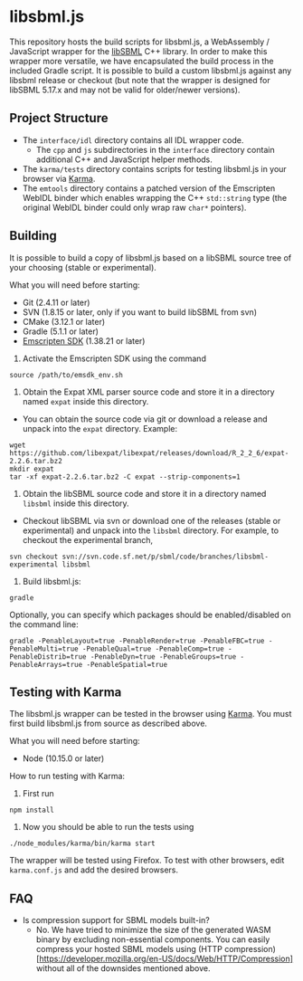 # libsbml.js

This repository hosts the build scripts for libsbml.js, a WebAssembly / JavaScript wrapper for the [libSBML](http://sbml.org/Software/libSBML) C++ library. In order to make this wrapper more versatile, we have encapsulated the build process in the included Gradle script. It is possible to build a custom libsbml.js against any libsbml release or checkout (but note that the wrapper is designed for libSBML 5.17.x and may not be valid for older/newer versions).

## Project Structure

* The `interface/idl` directory contains all IDL wrapper code.
  * The `cpp` and `js` subdirectories in the `interface` directory contain additional C++ and JavaScript helper methods.
* The `karma/tests` directory contains scripts for testing libsbml.js in your browser via [Karma](http://karma-runner.github.io/latest/index.html).
* The `emtools` directory contains a patched version of the Emscripten WebIDL binder which enables wrapping the C++ `std::string` type (the original WebIDL binder could only wrap raw `char*` pointers).

## Building

It is possible to build a copy of libsbml.js based on a libSBML source tree of your choosing (stable or experimental).

What you will need before starting:

* Git (2.4.11 or later)
* SVN (1.8.15 or later, only if you want to build libSBML from svn)
* CMake (3.12.1 or later)
* Gradle (5.1.1 or later)
* [Emscripten SDK](https://kripken.github.io/emscripten-site/docs/getting_started/downloads.html) (1.38.21 or later)

1. Activate the Emscripten SDK using the command
```
source /path/to/emsdk_env.sh
```

1. Obtain the Expat XML parser source code and store it in a directory named `expat` inside this directory.
  * You can obtain the source code via git or download a release and unpack into the `expat` directory. Example:
```
wget https://github.com/libexpat/libexpat/releases/download/R_2_2_6/expat-2.2.6.tar.bz2
mkdir expat
tar -xf expat-2.2.6.tar.bz2 -C expat --strip-components=1
```

1. Obtain the libSBML source code and store it in a directory named `libsbml` inside this directory.
  * Checkout libSBML via svn or download one of the releases (stable or experimental) and unpack into the `libsbml` directory. For example, to checkout the experimental branch,
```
svn checkout svn://svn.code.sf.net/p/sbml/code/branches/libsbml-experimental libsbml
```

1. Build libsbml.js:
```
gradle
```
Optionally, you can specify which packages should be enabled/disabled on the command line:
```
gradle -PenableLayout=true -PenableRender=true -PenableFBC=true -PenableMulti=true -PenableQual=true -PenableComp=true -PenableDistrib=true -PenableDyn=true -PenableGroups=true -PenableArrays=true -PenableSpatial=true
```

## Testing with Karma

The libsbml.js wrapper can be tested in the browser using [Karma](http://karma-runner.github.io/latest/index.html).
You must first build libsbml.js from source as described above.

What you will need before starting:

* Node (10.15.0 or later)

How to run testing with Karma:

1. First run

```
npm install
```

1. Now you should be able to run the tests using

```
./node_modules/karma/bin/karma start
```

The wrapper will be tested using Firefox. To test with other browsers, edit `karma.conf.js` and add the desired browsers.

## FAQ

* Is compression support for SBML models built-in?
  * No. We have tried to minimize the size of the generated WASM binary by excluding non-essential components. You can easily compress your hosted SBML models using (HTTP compression)[https://developer.mozilla.org/en-US/docs/Web/HTTP/Compression] without all of the downsides mentioned above.
